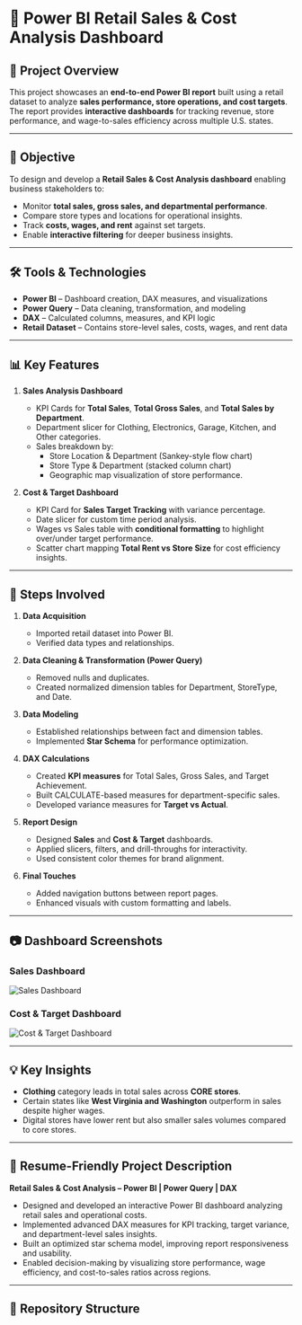 # 🛒 Power BI Retail Sales & Cost Analysis Dashboard

## 📌 Project Overview
This project showcases an **end-to-end Power BI report** built using a retail dataset to analyze **sales performance, store operations, and cost targets**.  
The report provides **interactive dashboards** for tracking revenue, store performance, and wage-to-sales efficiency across multiple U.S. states.

---

## 🎯 Objective
To design and develop a **Retail Sales & Cost Analysis dashboard** enabling business stakeholders to:
- Monitor **total sales, gross sales, and departmental performance**.
- Compare store types and locations for operational insights.
- Track **costs, wages, and rent** against set targets.
- Enable **interactive filtering** for deeper business insights.

---

## 🛠 Tools & Technologies
- **Power BI** – Dashboard creation, DAX measures, and visualizations  
- **Power Query** – Data cleaning, transformation, and modeling  
- **DAX** – Calculated columns, measures, and KPI logic  
- **Retail Dataset** – Contains store-level sales, costs, wages, and rent data  

---

## 📊 Key Features
1. **Sales Analysis Dashboard**
   - KPI Cards for **Total Sales**, **Total Gross Sales**, and **Total Sales by Department**.
   - Department slicer for Clothing, Electronics, Garage, Kitchen, and Other categories.
   - Sales breakdown by:
     - Store Location & Department (Sankey-style flow chart)
     - Store Type & Department (stacked column chart)
     - Geographic map visualization of store performance.
   
2. **Cost & Target Dashboard**
   - KPI Card for **Sales Target Tracking** with variance percentage.
   - Date slicer for custom time period analysis.
   - Wages vs Sales table with **conditional formatting** to highlight over/under target performance.
   - Scatter chart mapping **Total Rent vs Store Size** for cost efficiency insights.

---

## 📌 Steps Involved
1. **Data Acquisition**
   - Imported retail dataset into Power BI.
   - Verified data types and relationships.

2. **Data Cleaning & Transformation (Power Query)**
   - Removed nulls and duplicates.
   - Created normalized dimension tables for Department, StoreType, and Date.

3. **Data Modeling**
   - Established relationships between fact and dimension tables.
   - Implemented **Star Schema** for performance optimization.

4. **DAX Calculations**
   - Created **KPI measures** for Total Sales, Gross Sales, and Target Achievement.
   - Built CALCULATE-based measures for department-specific sales.
   - Developed variance measures for **Target vs Actual**.

5. **Report Design**
   - Designed **Sales** and **Cost & Target** dashboards.
   - Applied slicers, filters, and drill-throughs for interactivity.
   - Used consistent color themes for brand alignment.

6. **Final Touches**
   - Added navigation buttons between report pages.
   - Enhanced visuals with custom formatting and labels.

---

## 📷 Dashboard Screenshots
### Sales Dashboard
![Sales Dashboard](fd096cb9-71b9-49b3-96fd-4552dc943125.png)

### Cost & Target Dashboard
![Cost & Target Dashboard](ed8a351a-a26c-4c44-bb81-d22dcaddb203.png)

---

## 💡 Key Insights
- **Clothing** category leads in total sales across **CORE stores**.
- Certain states like **West Virginia and Washington** outperform in sales despite higher wages.
- Digital stores have lower rent but also smaller sales volumes compared to core stores.

---

## 📄 Resume-Friendly Project Description
**Retail Sales & Cost Analysis – Power BI | Power Query | DAX**  
- Designed and developed an interactive Power BI dashboard analyzing retail sales and operational costs.  
- Implemented advanced DAX measures for KPI tracking, target variance, and department-level sales insights.  
- Built an optimized star schema model, improving report responsiveness and usability.  
- Enabled decision-making by visualizing store performance, wage efficiency, and cost-to-sales ratios across regions.  

---

## 📂 Repository Structure
